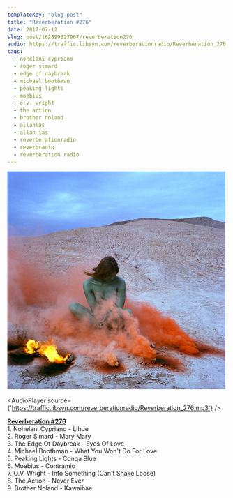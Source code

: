 ```yaml
---
templateKey: "blog-post"
title: "Reverberation #276"
date: 2017-07-12
slug: post/162899327907/reverberation276
audio: https://traffic.libsyn.com/reverberationradio/Reverberation_276.mp3
tags:
  - nohelani cypriano
  - roger simard
  - edge of daybreak
  - michael boothman
  - peaking lights
  - moebius
  - o.v. wright
  - the action
  - brother noland
  - allahlas
  - allah-las
  - reverberationradio
  - reverbradio
  - reverberation radio
---
```


![Reverberation #276](../images/4f61c2ff7c6c738a45fc26a6695413cbf4fec6059bcc4565817fbf8f9cc82af2.png)

<AudioPlayer source={'https://traffic.libsyn.com/reverberationradio/Reverberation_276.mp3'} />

<p><b><a href="https://traffic.libsyn.com/reverberationradio/Reverberation_276.mp3">Reverberation #276</a><br /></b>1. Nohelani Cypriano - Lihue<br />2. Roger Simard - Mary Mary<br />3. The Edge Of Daybreak - Eyes Of Love<br />4. Michael Boothman - What You Won't Do For Love<br />5. Peaking Lights - Conga Blue<br />6. Moebius - Contramio<br />7. O.V. Wright - Into Something (Can't Shake Loose)<br />8. The Action - Never Ever<br />9. Brother Noland - Kawaihae<br /></p>
